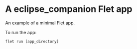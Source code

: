 # A eclipse_companion Flet app

An example of a minimal Flet app.

To run the app:

```
flet run [app_directory]
```
